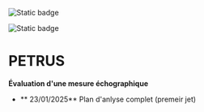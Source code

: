 ![Static badge](https://img.shields.io/badge/PAS-projet-grey)

![Static badge](https://img.shields.io/badge/Rapport-projet-grey)


# PETRUS

**Évaluation d'une mesure échographique**


- ** 23/01/2025** Plan d'anlyse complet (premeir jet)
